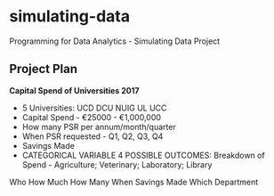 # simulating-data
Programming for Data Analytics - Simulating Data Project

## Project Plan

**Capital Spend of Universities 2017**

* 5 Universities: UCD DCU NUIG UL UCC <br>
* Capital Spend - €25000 - €1,000,000 <br>
* How many PSR per annum/month/quarter
* When PSR requested - Q1, Q2, Q3, Q4 <br>
* Savings Made
* CATEGORICAL VARIABLE 4 POSSIBLE OUTCOMES: Breakdown of Spend - Agriculture; Veterinary; Laboratory; Library <br>


Who
How Much
How Many
When
Savings Made
Which Department
